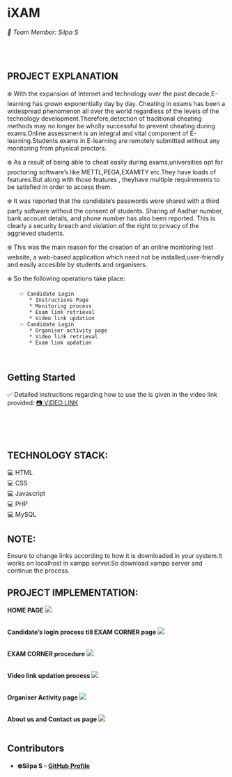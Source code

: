 # iXAM

<i>
 🙋 Team Member: Silpa S
</i>
<br></br>
<br></br>

## PROJECT EXPLANATION
❄️ With the expansion of Internet and technology over the past decade,E-learning has grown exponentially day by day. Cheating in exams has been a widespread phenomenon all over the world regardless of the levels of the technology development.Therefore,detection of traditional cheating methods may no longer be wholly successful to prevent cheating during exams.Online assessment is an integral and vital component of E-learning.Students exams in E-learning are remotely submitted without any monitoring from physical proctors.

❄️ As a result of being able to cheat easily during exams,universities opt for proctoring software’s like METTL,PEGA,EXAMITY etc.They have loads of features.But along with those features , theyhave multiple requirements to be satisfied in order to access them.

❄️ It was reported that the candidate’s passwords were shared with a third party software without the consent of students. Sharing of Aadhar number, bank account details, and phone number has also been reported. This is clearly a security breach and violation of the right to privacy of the aggrieved students.
 

❄️ This was the main reason for the creation of an online monitoring test website, a web-based application which need not be installed,user-friendly and easily accesible by students and organisers.


❄️ So the following operations take place:

        ✨ Candidate Login
           * Instructions Page
           * Monitoring process
           * Exam link retrieval
           * Video link updation
        ✨ Candidate Login
           * Organiser activity page
           * Video link retrieval
           * Exam link updation
      
<br>

## Getting Started

✅ Detailed instructions regarding how to use the  is given in the video link provided: <a href="https://drive.google.com/file/d/12KYWxqbWqY3L37niSgiMjMsi9yzF0Jdq/view?usp=sharing"> 📷 VIDEO LINK </a>
<br></br>

<br></br>

## TECHNOLOGY STACK:
💻 HTML<br>
💻 CSS<br>
💻 Javascript<br>
💻 PHP<br>
💻 MySQL<br>

## NOTE:
Ensure to change links according to how it is downloaded in your system.It works on localhost in xampp server.So download xampp server and continue the process.

## PROJECT IMPLEMENTATION:

<b>HOME PAGE<b>
<img src="https://github.com/silpasreeni99/iXAM/blob/main/readme%20images/image1.png"></img>
<br></br>

<b>Candidate’s login process till EXAM CORNER page<b>
<img src="https://github.com/silpasreeni99/iXAM/blob/main/readme%20images/image2.png"></img>
 <br></br>
 
<b>EXAM CORNER procedure<b>
<img src="https://github.com/silpasreeni99/iXAM/blob/main/readme%20images/image3.png"></img>
 <br></br>
 
<b>Video link updation process<b>
<img src="https://github.com/silpasreeni99/iXAM/blob/main/readme%20images/image4.png"></img>
 <br></br>
 
 <b>Organiser Activity page<b>
<img src="https://github.com/silpasreeni99/iXAM/blob/main/readme%20images/image5.png"></img>
 <br></br>
 
 <b>About us and Contact us page<b>
<img src="https://github.com/silpasreeni99/iXAM/blob/main/readme%20images/image6.png"></img>
 <br></br>
 

## Contributors

* **❄️Silpa S** - [GitHub Profile](https://github.com/silpasreeni99)

